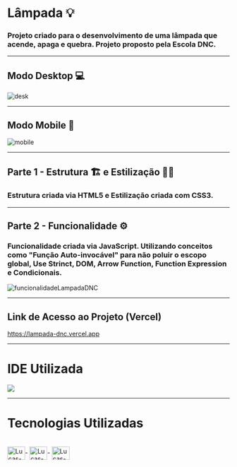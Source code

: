 # Lâmpada 💡

### Projeto criado para o desenvolvimento de uma lâmpada que acende, apaga e quebra. Projeto proposto pela Escola DNC.

<hr>

## Modo Desktop 💻

![desk](https://user-images.githubusercontent.com/115199808/226363657-ab6f87e5-ea22-41c3-8fde-1be029934234.png)

<hr>

## Modo Mobile 📲

![mobile](https://user-images.githubusercontent.com/115199808/226363751-4a7c4388-0688-4f22-950f-65f94aa5398d.png)

<hr>

## Parte 1 - Estrutura 🏗 e Estilização 👨‍🎨

### Estrutura criada via HTML5 e Estilização criada com CSS3.

<hr>

## Parte 2 - Funcionalidade ⚙

### Funcionalidade criada via JavaScript. Utilizando conceitos como "Função Auto-invocável" para não poluir o escopo global, Use Strinct, DOM, Arrow Function, Function Expression e Condicionais.

![funcionalidadeLampadaDNC](https://user-images.githubusercontent.com/115199808/226367492-cdc84996-9d30-4132-bd6c-3636736d1308.gif)

<hr>

## Link de Acesso ao Projeto (Vercel)

https://lampada-dnc.vercel.app

<hr>


# IDE Utilizada

<div> 
<img src="https://img.shields.io/badge/Visual_Studio_Code-0078D4?style=for-the-badge&logo=visual%20studio%20code&logoColor=white">
</div>

<hr>

# Tecnologias Utilizadas
<div style="display: inline_block"><br>
  <img align="center" alt="Lucas-HTML" height="30" width="40" src="https://cdn.jsdelivr.net/gh/devicons/devicon/icons/html5/html5-original.svg">-
  <img align="center" alt="Lucas-CSS" height="30" width="40" src="https://cdn.jsdelivr.net/gh/devicons/devicon/icons/css3/css3-original.svg">-
  <img align="center" alt="Lucas-JavaScript" height="30" width="40" src="https://cdn.jsdelivr.net/gh/devicons/devicon/icons/javascript/javascript-original.svg">
</div>
